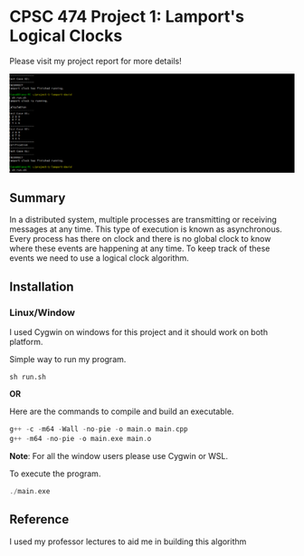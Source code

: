 # CPSC 474 Project 1: Lamport's Logical Clocks

Please visit my project report for more details! 

![lamportclock.gif](https://github.com/LeadProgramming/Lamport-Clock/blob/main/lamportclock.gif?raw=true)

## Summary

In a distributed system, multiple processes are transmitting or receiving messages at any time. This type of execution is known as asynchronous. Every process has there on clock and there is no global clock to know where these events are happening at any time. To keep track of these events we need to use a logical clock algorithm.

## Installation

### Linux/Window

I used Cygwin on windows for this project and it should work on both platform.

Simple way to run my program.

```
sh run.sh
```

**OR**

Here are the commands to compile and build an executable.

```c++
g++ -c -m64 -Wall -no-pie -o main.o main.cpp 
g++ -m64 -no-pie -o main.exe main.o 
```

**Note**: For all the window users please use Cygwin or WSL.

To execute the program.

```c++
./main.exe
```

## Reference

I used my professor lectures to aid me in building this algorithm

